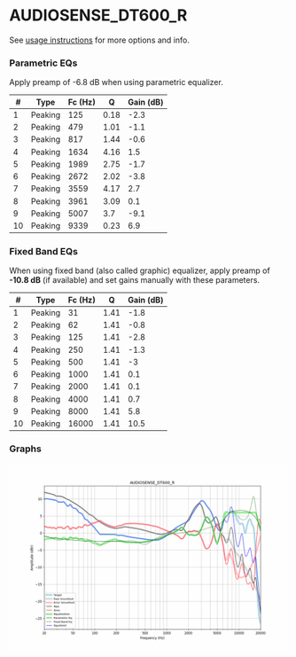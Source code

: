 # AUDIOSENSE_DT600_R
See [usage instructions](https://github.com/jaakkopasanen/AutoEq#usage) for more options and info.

### Parametric EQs
Apply preamp of -6.8 dB when using parametric equalizer.

|   # | Type    |   Fc (Hz) |    Q |   Gain (dB) |
|-----|---------|-----------|------|-------------|
|   1 | Peaking |       125 | 0.18 |        -2.3 |
|   2 | Peaking |       479 | 1.01 |        -1.1 |
|   3 | Peaking |       817 | 1.44 |        -0.6 |
|   4 | Peaking |      1634 | 4.16 |         1.5 |
|   5 | Peaking |      1989 | 2.75 |        -1.7 |
|   6 | Peaking |      2672 | 2.02 |        -3.8 |
|   7 | Peaking |      3559 | 4.17 |         2.7 |
|   8 | Peaking |      3961 | 3.09 |         0.1 |
|   9 | Peaking |      5007 | 3.7  |        -9.1 |
|  10 | Peaking |      9339 | 0.23 |         6.9 |

### Fixed Band EQs
When using fixed band (also called graphic) equalizer, apply preamp of **-10.8 dB** (if available) and set gains manually with these parameters.

|   # | Type    |   Fc (Hz) |    Q |   Gain (dB) |
|-----|---------|-----------|------|-------------|
|   1 | Peaking |        31 | 1.41 |        -1.8 |
|   2 | Peaking |        62 | 1.41 |        -0.8 |
|   3 | Peaking |       125 | 1.41 |        -2.8 |
|   4 | Peaking |       250 | 1.41 |        -1.3 |
|   5 | Peaking |       500 | 1.41 |        -3   |
|   6 | Peaking |      1000 | 1.41 |         0.1 |
|   7 | Peaking |      2000 | 1.41 |         0.1 |
|   8 | Peaking |      4000 | 1.41 |         0.7 |
|   9 | Peaking |      8000 | 1.41 |         5.8 |
|  10 | Peaking |     16000 | 1.41 |        10.5 |

### Graphs
![](./AUDIOSENSE_DT600_R.png)
